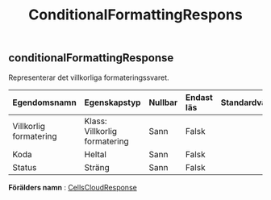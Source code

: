 ﻿---
title: ConditionalFormattingRespons
second_title: Aspose.Cells Cloud Documen
type: docs
url: /sv/specification/model/conditionalformattingresponse/
description: "Aspose.Cells Molnmodellspecifikation: ConditionalFormattingResponse. Hantera enkelt Excel och andra kalkylarksdokument med funktioner som att öppna, generera, redigera, dela, slå samman, jämföra och konvertera"
kwords: Excel, Office, Kalkylblad, Cloud REST API, ConditionalFormattingResponse
weight: 50
---
## **conditionalFormattingResponse**

 Representerar det villkorliga formateringssvaret.

| Egendomsnamn| Egenskapstyp| Nullbar| Endast läs| Standardvärde| Beskrivning|
|:- |:- |:- |:- |:- |:- |
| Villkorlig formatering| Klass: Villkorlig formatering| Sann| Falsk|||
| Koda| Heltal| Sann| Falsk|||
| Status| Sträng| Sann| Falsk|||

**Förälders namn** : [CellsCloudResponse](/specification/model/cellscloudresponse)

